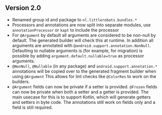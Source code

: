 Version 2.0
-----------
* Renamed group id and package to `nl.littlerobots.bundles.*`
* Processors and annotations are now split into separate modules, use `annotationProcessor` or `kapt` to include the processor
* For `@Argument` by default all arguments are considered to be non-null by default. The generated builder will check this at runtime.
In addition all arguments are annotated with `@android.support.annotation.NonNull`. Defaulting to nullable arguments is (for example, for migration) is possible
by adding `argument.default.nullable=true` as processor arguments.
* `@NonNull`, `@Nullable` (in any package) and `android.support.annotation.*` annotations will be copied over to the generated fragment builder when using `@Argument`
This allows for lint checks like `@ColorRes` to work on the builders.
* `@Argument` fields can now be private if a setter is provided. `@Frozen` fields can now be private when both a setter and a getter is provided.
 The main usecase for this is to support Kotlin, which will generate getters and setters in byte code. The annotations still work on fields only and a field is still required.
 